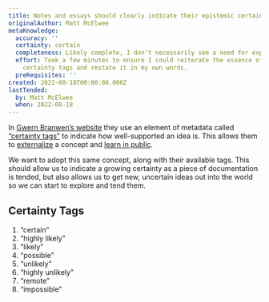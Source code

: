 ```yaml
---
title: Notes and essays should clearly indicate their epistemic certainty
originalAuthor: Matt McElwee
metaKnowledge:
  accuracy: ''
  certainty: certain
  completeness: Likely complete, I don’t necessarily see a need for expansion.
  effort: Took a few minutes to ensure I could reiterate the essence of Gwern’s
    certainty tags and restate it in my own words.
  preRequisites: ''
created: 2022-08-18T00:00:00.000Z
lastTended:
  by: Matt McElwee
  when: 2022-08-18
---
```


In [Gwern Branwen’s website](https://www.gwern.net/) they use an element of metadata called [“certainty tags”](https://www.gwern.net/About#confidence-tags) to indicate how well-supported an idea is. This allows them to [externalize](/essays-manifesto) a concept and [learn in public](https://www.swyx.io/learn-in-public/).

We want to adopt this same concept, along with their available tags. This should allow us to indicate a growing certainty as a piece of documentation is tended, but also allows us to get new, uncertain ideas out into the world so we can start to explore and tend them.

## Certainty Tags

1. “certain”
2. “highly likely”
3. “likely”
4. “possible”
5. “unlikely”
6. “highly unlikely”
7. “remote”
8. “impossible”
